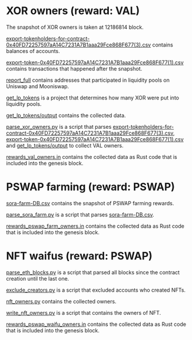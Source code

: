 # XOR owners (reward: VAL)

The snapshot of XOR owners is taken at 12186814 block.

[export-tokenholders-for-contract-0x40FD72257597aA14C7231A7B1aaa29Fce868F677(3).csv] contains balances of accounts.

[export-token-0x40FD72257597aA14C7231A7B1aaa29Fce868F677(1).csv] contains transactions that happened after the snapshot.

[report_full](./report_full) contains addresses that participated in liquidity pools on Uniswap and Mooniswap.

[get_lp_tokens](./get_lp_tokens) is a project that determines how many XOR were put into liquidity pools.

[get_lp_tokens/output] contains the collected data.

[parse_xor_owners.py](./parse_xor_owners.py) is a script that parses [export-tokenholders-for-contract-0x40FD72257597aA14C7231A7B1aaa29Fce868F677(3).csv], [export-token-0x40FD72257597aA14C7231A7B1aaa29Fce868F677(1).csv] and [get_lp_tokens/output] to collect VAL owners.

[rewards_val_owners.in](./rewards_val_owners.in) contains the collected data as Rust code that is included into the genesis block.

# PSWAP farming (reward: PSWAP)

[sora-farm-DB.csv] contains the snapshot of PSWAP farming rewards.

[parse_sora_farm.py](./parse_sora_farm.py) is a script that parses [sora-farm-DB.csv].

[rewards_pswap_farm_owners.in](./rewards_pswap_farm_owners.in) contains the collected data as Rust code that is included into the genesis block.

# NFT waifus (reward: PSWAP)

[parse_eth_blocks.py](./parse_eth_blocks.py) is a script that parsed all blocks since the contract creation until the last one.

[exclude_creators.py](./exclude_creators.py) is a script that excluded accounts who created NFTs.

[nft_owners.py](./nft_owners.py) contains the collected owners.

[write_nft_owners.py] is a script that contains the owners of NFT.

[rewards_pswap_waifu_owners.in](./rewards_pswap_waifu_owners.in) contains the collected data as Rust code that is included into the genesis block.


[export-tokenholders-for-contract-0x40FD72257597aA14C7231A7B1aaa29Fce868F677(3).csv]: ./export-tokenholders-for-contract-0x40FD72257597aA14C7231A7B1aaa29Fce868F677(3).csv
[export-token-0x40FD72257597aA14C7231A7B1aaa29Fce868F677(1).csv]: ./export-token-0x40FD72257597aA14C7231A7B1aaa29Fce868F677(1).csv
[get_lp_tokens/output]: ./output
[sora-farm-DB.csv]: ./sora-farm-DB.csv
[write_nft_owners.py]: ./write_nft_owners.py
